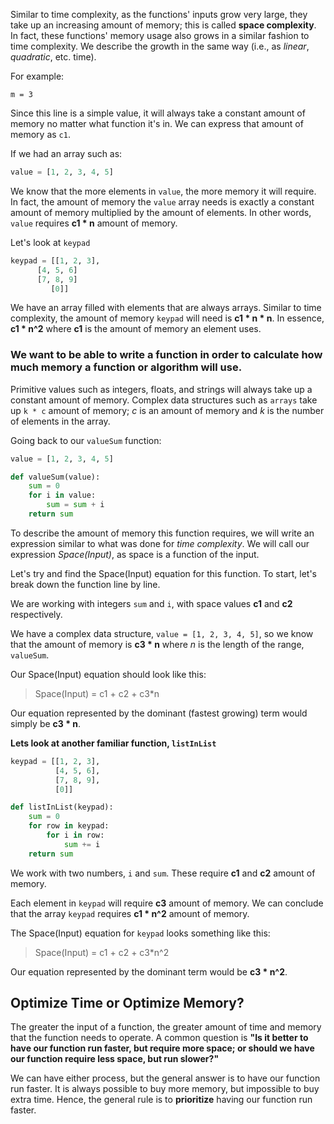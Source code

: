 Similar to time complexity, as the functions' inputs grow very large, they take up an increasing amount of memory; this is called **space complexity**. In fact, these functions' memory usage also grows in a similar fashion to time complexity. We describe the growth in the same way (i.e., as *linear*, *quadratic*, etc. time). 

For example:

```
m = 3
```

Since this line is a simple value, it will always take a constant amount of memory no matter what function it's in. We can express that amount of memory as `c1`.

If we had an array such as:

```python
value = [1, 2, 3, 4, 5]
```

We know that the more elements in `value`, the more memory it will require. In fact, the amount of memory the `value` array needs is exactly a constant amount of memory multiplied by the amount of elements. In other words, `value` requires **c1 * n** amount of memory. 

Let's look at `keypad`

```python
keypad = [[1, 2, 3], 
	  [4, 5, 6]
	  [7, 8, 9]
	     [0]]
```

We have an array filled with elements that are always arrays. Similar to time complexity, the amount of memory `keypad` will need is **c1 * n * n**. In essence, **c1 * n^2** where **c1** is the amount of memory an element uses.

### We want to be able to write a function in order to calculate how much memory a function or algorithm will use. 

Primitive values such as integers, floats, and strings will always take up a constant amount of memory. Complex data structures such as `arrays` take up `k * c` amount of memory; *c* is an amount of memory and *k* is the number of elements in the array. 

Going back to our `valueSum` function:

``` python
value = [1, 2, 3, 4, 5]

def valueSum(value):
	sum = 0
	for i in value:
    	sum = sum + i
    return sum
```

To describe the amount of memory this function requires, we will write an expression similar to what was done for *time complexity*. We will call our expression *Space(Input)*, as space is a function of the input. 

Let's try and find the Space(Input) equation for this function. To start, let's break down the function line by line. 

We are working with integers `sum` and `i`, with space values **c1** and **c2** respectively. 

We have a complex data structure, `value = [1, 2, 3, 4, 5]`, so we know that the amount of memory is **c3 * n** where *n* is the length of the range, `valueSum`. 

Our Space(Input) equation should look like this:


> Space(Input) = c1 + c2 + c3*n

Our equation represented by the dominant (fastest growing) term would simply be **c3 * n**. 

**Lets look at another familiar function, `listInList`**

```python
keypad = [[1, 2, 3], 
          [4, 5, 6],
          [7, 8, 9],
          [0]] 

def listInList(keypad):
    sum = 0
    for row in keypad:
        for i in row:
            sum += i
    return sum
```

We work with two numbers, `i` and `sum`. These require **c1** and **c2** amount of memory. 

Each element in `keypad` will require **c3** amount of memory. We can conclude that the array `keypad` requires **c1 * n^2** amount of memory. 

The Space(Input) equation for `keypad` looks something like this: 


> Space(Input) = c1 + c2 + c3*n^2

Our equation represented by the dominant term would be **c3 * n^2**.

## Optimize Time or Optimize Memory?

The greater the input of a function, the greater amount of time and memory that the function needs to operate. A common question is **"Is it better to have our function run faster, but require more space; or should we have our function require less space, but run slower?"**

We can have either process, but the general answer is to have our function run faster. It is always possible to buy more memory, but impossible to buy extra time. Hence, the general rule is to **prioritize** having our function run faster.







